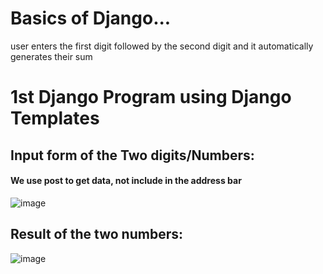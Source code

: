 # Basics of Django...
user enters the first digit followed by the second digit and it automatically generates their sum 
# 1st Django Program using Django Templates 

## Input form of the Two digits/Numbers:  
#### We use post to get data, not include in the address bar
![image](https://github.com/watchout254/Add-me-/assets/88248852/d67afc5c-838a-44d0-b2aa-adf5bf22079b)


## Result of the two numbers:
![image](https://github.com/watchout254/Add-me-/assets/88248852/56a62e73-fdc4-421f-b981-19c142c3730e)

